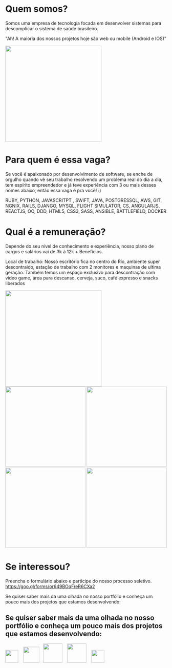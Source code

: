 # Quem somos?

Somos uma empresa de tecnologia focada em desenvolver sistemas para descomplicar o sistema de saúde brasileiro.

"Ah! A maioria dos nossos projetos hoje são web ou mobile (Android e IOS)"

<img height="300" src="https://s3.amazonaws.com/beep-assets/office1.jpg" >

# Para quem é essa vaga?

Se você é apaixonado por desenvolvimento de software, se enche de orgulho quando vê seu trabalho resolvendo um problema real do dia a dia, tem espírito empreendedor e já teve experiência com 3 ou mais desses nomes abaixo, então essa vaga é pra você! :)

RUBY, PYTHON, JAVASCRITPT , SWIFT, JAVA, POSTGRESSQL, AWS, GIT, NGNIX, RAILS, DJANGO, MYSQL, FLIGHT SIMULATOR, CS, ANGULARJS, REACTJS, OO, DDD, HTML5, CSS3, SASS, ANSIBLE, BATTLEFIELD, DOCKER 

# Qual é a remuneração?

Depende do seu nível de conhecimento e experiência, nosso plano de cargos e salários vai de 3k à 12k  + Benefícios.

Local de trabalho:
Nosso escritório fica no centro do Rio, ambiente super descontraido, estação de trabalho com 2 monitores e maquinas de ultima geração. Também temos um espaço exclusivo para descontração com video game, área para descanso, cerveja, suco, café expresso e snacks liberados 

<img height="300" src="https://s3.amazonaws.com/beep-assets/office1.jpg" >
<img height="250" src="https://s3.amazonaws.com/beep-assets/office2.jpg" >
<img height="250" src="https://s3.amazonaws.com/beep-assets/office3.jpg" >
<img height="250" src="https://s3.amazonaws.com/beep-assets/office4.jpg" >
<img height="250" src="https://s3.amazonaws.com/beep-assets/office5.jpg" >

# Se interessou?

Preencha o formulário abaixo e participe do nosso processo seletivo. https://goo.gl/forms/or649BOqFreR6CXa2

Se quiser saber mais da uma olhada no nosso portfólio e conheça um pouco mais dos projetos que estamos desenvolvendo:

## Se quiser saber mais da uma olhada no nosso portfólio e conheça um pouco mais dos projetos que estamos desenvolvendo:

<a href="http://www.ativore.com" target="_blank"><img height="40" src="https://s3-sa-east-1.amazonaws.com/site-elo/files/ativore.png" ></a>  &nbsp;&nbsp;  <a href="http://beepsaude.com.br" target="_blank"> <img height="50" src="https://s3-sa-east-1.amazonaws.com/site-elo/files/beep.png" ></a>  &nbsp;&nbsp;<a href="http://www.grupobrmed.com.br" target="_blank"><img height="60" src="https://s3-sa-east-1.amazonaws.com/site-elo/files/brmed.png" ></a> &nbsp;&nbsp; <a href="https://touts.com.br" target="_blank"><img height="60" src="https://s3-sa-east-1.amazonaws.com/site-elo/files/touts.png" ></a> &nbsp;&nbsp; <a href="http://minhacorridaapp.com.br" target="_blank"><img height="40" src="https://s3-sa-east-1.amazonaws.com/site-elo/files/minha-corrida.png" ></a>


